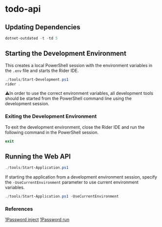 # todo-api

## Updating Dependencies

```powershell
dotnet-outdated -t -td 5
```

## Starting the Development Environment

This creates a local PowerShell session with the environment variables in the `.env` file and starts
the Rider IDE.

```powershell
./tools/Start-Development.ps1
rider .
```

⚠️In order to use the correct environment variables, all development tools should be started from the
PowerShell command line using the development session.

### Exiting the Development Environment

To exit the development environment, close the Rider IDE and run the following command in the PowerShell session.

```powershell
exit
```

## Running the Web API

```powershell
./tools/Start-Application.ps1
```

If starting the application from a development environment session, specify the `-UseCurrentEnvironment` parameter
to use current environment variables.

```powershell
./tools/Start-Application.ps1 -UseCurrentEnvironment
```

### References

[1Password inject](https://developer.1password.com/docs/cli/reference/commands/inject/)
[1Password run](https://developer.1password.com/docs/cli/reference/commands/run)
